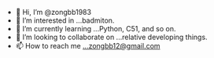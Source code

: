 - 👋 Hi, I’m @zongbb1983
- 👀 I’m interested in ...badmiton. 
- 🌱 I’m currently learning ...Python, C51, and so on.
- 💞️ I’m looking to collaborate on ...relative developing things.
- 📫 How to reach me ...zongbb12@gmail.com

<!---
zongbb1983/zongbb1983 is a ✨ special ✨ repository because its `README.md` (this file) appears on your GitHub profile.
You can click the Preview link to take a look at your changes.
--->
